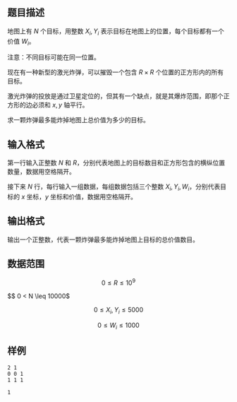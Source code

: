 ## 题目描述

地图上有 $N$ 个目标，用整数 $X_i,Y_i$ 表示目标在地图上的位置，每个目标都有一个价值 $W_i$。

注意：不同目标可能在同一位置。

现在有一种新型的激光炸弹，可以摧毁一个包含 $R\times R$ 个位置的正方形内的所有目标。

激光炸弹的投放是通过卫星定位的，但其有一个缺点，就是其爆炸范围，即那个正方形的边必须和 $x,y$ 轴平行。

求一颗炸弹最多能炸掉地图上总价值为多少的目标。

## 输入格式

第一行输入正整数 $N$ 和 $R$，分别代表地图上的目标数目和正方形包含的横纵位置数量，数据用空格隔开。

接下来 $N$ 行，每行输入一组数据，每组数据包括三个整数 $X_i,Y_i,W_i$，分别代表目标的 $x$ 坐标，$y$ 坐标和价值，数据用空格隔开。

## 输出格式

输出一个正整数，代表一颗炸弹最多能炸掉地图上目标的总价值数目。

## 数据范围

$$ 0 \leq R \leq 10^9$$

$$ 0 < N \leq 10000$

$$ 0 \leq X_i,Y_i \leq 5000 $$

$$ 0 \leq W_i \leq 1000$$

## 样例

```input1
2 1
0 0 1
1 1 1
```

```output1
1
```

